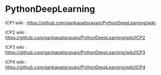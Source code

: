 # PythonDeepLearning

ICP1 wiki : https://github.com/garikapatisravani/PythonDeepLearning/wiki

ICP2 wiki : https://github.com/garikapatisravani/PythonDeepLearning/wiki/ICP2

ICP3 wiki : https://github.com/garikapatisravani/PythonDeepLearning/wiki/ICP3

ICP4 wiki : https://github.com/garikapatisravani/PythonDeepLearning/wiki/ICP4
